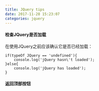 ```yaml
---
title: JQuery tips
date: 2017-11-28 15:23:07
categories: jquery
---
```


#### 检查JQuery是否加载

在使用JQuery之前应该确认它是否已经加载：

	if(typeOf JQuery == 'undefined'){
		console.log('jQuery hasn\'t loaded');
	}else{
		console.log('jQuery has loaded');
	}

#### 返回顶部按钮
	